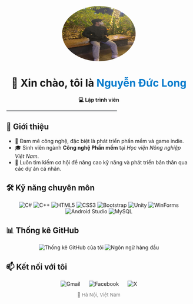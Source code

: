 <div align="center">
<img src="./assets/img/avt-me.jpg" alt="Chào mừng đến với profile của tôi!" width="200" height="150" style="border-radius: 50%;">
<h1>👋 Xin chào, tôi là <span style="color:#007ACC">Nguyễn Đức Long</span></h1>
<p><strong>💻 Lập trình viên </strong></p>
</div>

<hr style="border: 1px solid #e1e4e8; max-width: 300px;">

<h2>📘 Giới thiệu</h2>
<ul>
<li>🎯 Đam mê công nghệ, đặc biệt là phát triển phần mềm và game indie.</li>
<li>🎓 Sinh viên ngành <strong>Công nghệ Phần mềm</strong> tại <em>Học viện Nông nghiệp Việt Nam</em>.</li>
<li>🧠 Luôn tìm kiếm cơ hội để nâng cao kỹ năng và phát triển bản thân qua các dự án cá nhân.</li>
</ul>

<h2>🛠️ Kỹ năng chuyên môn</h2>
<div align="center">
<img src="https://img.shields.io/badge/C%23-239120?style=for-the-badge&logo=c-sharp&logoColor=white" alt="C#" />
<img src="https://img.shields.io/badge/C++-00599C?style=for-the-badge&logo=c%2B%2B&logoColor=white" alt="C++" />
<img src="https://img.shields.io/badge/HTML5-E34F26?style=for-the-badge&logo=html5&logoColor=white" alt="HTML5" />
<img src="https://img.shields.io/badge/CSS3-1572B6?style=for-the-badge&logo=css3&logoColor=white" alt="CSS3" />
<img src="https://img.shields.io/badge/Bootstrap-7952B3?style=for-the-badge&logo=bootstrap&logoColor=white" alt="Bootstrap" />
<img src="https://img.shields.io/badge/Unity-000000?style=for-the-badge&logo=unity&logoColor=white" alt="Unity" />
<img src="https://img.shields.io/badge/WinForms-.NET-blue?style=for-the-badge&logo=dotnet&logoColor=white" alt="WinForms" />
<img src="https://img.shields.io/badge/Android%20Studio-3DDC84?style=for-the-badge&logo=android-studio&logoColor=white" alt="Android Studio" />
<img src="https://img.shields.io/badge/MySQL-005C84?style=for-the-badge&logo=mysql&logoColor=white" alt="MySQL" />
</div>

<h2>📊 Thống kê GitHub</h2>
<div align="center">
<img src="https://github-readme-stats.vercel.app/api?username=ducklong0210&show_icons=true&theme=default&count_private=true" width="400" alt="Thống kê GitHub của tôi" />
<img src="https://github-readme-stats.vercel.app/api/top-langs/?username=ducklong0210&layout=compact&theme=default" width="300" alt="Ngôn ngữ hàng đầu" />
</div>

<h2>📫 Kết nối với tôi</h2>
<div align="center" style="margin-top: 10px;">
<a href="mailto:nguyenduclongtbb@gmail.com" target="_blank" style="margin: 0 10px; text-decoration: none;">
<img src="https://img.shields.io/badge/Gmail-D14836?style=for-the-badge&logo=gmail&logoColor=white" alt="Gmail" />
</a>
<a href="https://www.facebook.com/nguyenlongbaby02102004" target="_blank" style="margin: 0 10px; text-decoration: none;">
<img src="https://img.shields.io/badge/Facebook-1877F2?style=for-the-badge&logo=facebook&logoColor=white" alt="Facebook" />
</a>
<a href="https://x.com/NguynLozg210204" target="_blank" style="margin: 0 10px; text-decoration: none;">
<img src="https://img.shields.io/badge/X-000000?style=for-the-badge&logo=x&logoColor=white" alt="X" />
</a>
</div>

<p align="center" style="font-size: small; color: gray;">📍 Hà Nội, Việt Nam</p>

